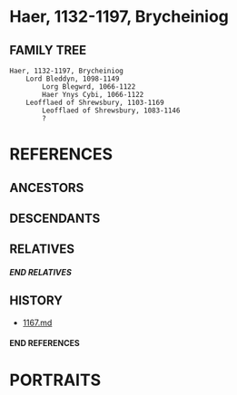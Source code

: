 # Haer, 1132-1197, Brycheiniog

## FAMILY TREE
```
Haer, 1132-1197, Brycheiniog
    Lord Bleddyn, 1098-1149
        Lorg Blegwrd, 1066-1122
        Haer Ynys Cybi, 1066-1122
    Leofflaed of Shrewsbury, 1103-1169
        Leofflaed of Shrewsbury, 1083-1146
        ?
```

# REFERENCES

## ANCESTORS

## DESCENDANTS

## RELATIVES

##### END RELATIVES 
## HISTORY
* [1167.md](../h/1167.md)

#### END REFERENCES

# PORTRAITS

#### END PORTRAITS

